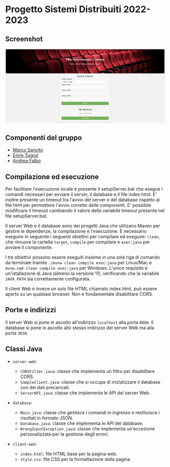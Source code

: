 # Progetto Sistemi Distribuiti 2022-2023
## Screenshot
![alt text](https://github.com/koalas11/Gestionale_Cinema/blob/main/screenshots/base.jpg)

## Componenti del gruppo

* [Marco Sanvito](https://github.com/koalas11)
* [Emre Tugrul](https://github.com/Mrahh)
* [Andrea Falbo](https://github.com/LilQuacky)

## Compilazione ed esecuzione

Per facilitare l'esecuzione locale è presente il setupServer.bat che esegue i comandi necessari per avviare il server, il database e il file index.html. 
E' inoltre presente un timeout tra l'avvio del server e del database rispetto al file html per permettere l'avvio corretto delle componenti.
E' possibile modificare il timeout cambiando il valore della variabile timeout presente nel file setupServer.bat.

Il server Web e il database sono dei progetti Java che utilizano Maven per gestire le dipendenze, la compilazione e l'esecuzione. È necessario eseguire in seguente i seguenti obiettivi per compilare ed eseguire: `clean`, che rimuove la cartella `target`, `compile` per compilare e `exec:java` per avviare il
componente.

I tre obiettivi possono essere eseguiti insieme in una sola riga di comando da terminale tramite `./mvnw clean compile exec:java` per Linux/Mac e `mvnw.cmd clean compile exec:java` per Windows. L'unico requisito è un'istallazione di Java (almeno la versione 11), verificando che la variabile `JAVA_PATH` sia correttamente configurata.

Il client Web è invece un solo file HTML chiamato index.html, può essere aperto su un qualsiasi browser. Non è fondamentale disabilitare CORS.

## Porte e indirizzi

Il server Web si pone in ascolto all'indirizzo `localhost` alla porta `8080`. Il database si pone in ascolto allo stesso indirizzo del server Web ma alla porta `3030`.

## Classi Java

* `server-web`: 
    * `CORSFilter.java`: classe che implementa un filtro per disabilitare CORS.
    * `SampleClient.java`: classe che si occupa di inizializzare il database con dei dati precaricati. 
    * `ServerAPI.java`: classe che implementa le API del server Web.

* `database`:
    * `Main.java`: classe che gestisce i comandi in ingresso e restituisce i risultati in formato JSON.
    * `Database.java`: classe che implementa le API del database.
    * `WrongInputException.java`: classe che implementa un'eccezione personalizzata per la gestione degli errori.

* `client-web`:
    * `index.html`: file HTML base per la pagina web.
    * `style.css`: file CSS per la formattazione della pagina

